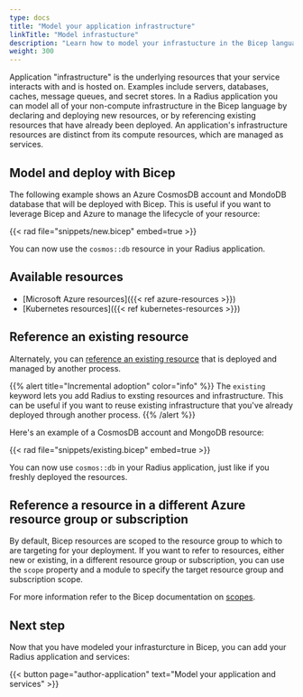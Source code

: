 ```yaml
---
type: docs
title: "Model your application infrastructure"
linkTitle: "Model infrastucture"
description: "Learn how to model your infrastucture in the Bicep language"
weight: 300
---
```


Application "infrastructure" is the underlying resources that your service interacts with and is hosted on. Examples include servers, databases, caches, message queues, and secret stores. In a Radius application you can model all of your non-compute infrastructure in the Bicep language by declaring and deploying new resources, or by referencing existing resources that have already been deployed. An application's infrastructure resources are distinct from its compute resources, which are managed as services.

## Model and deploy with Bicep

The following example shows an Azure CosmosDB account and MondoDB database that will be deployed with Bicep. This is useful if you want to leverage Bicep and Azure to manage the lifecycle of your resource:

{{< rad file="snippets/new.bicep" embed=true >}}

You can now use the `cosmos::db` resource in your Radius application.

## Available resources

- [Microsoft Azure resources]({{< ref azure-resources >}})
- [Kubernetes resources]({{< ref kubernetes-resources >}})

## Reference an existing resource

Alternately, you can [reference an existing resource](https://docs.microsoft.com/en-us/azure/azure-resource-manager/bicep/resource-declaration?tabs=azure-powershell#reference-existing-resources) that is deployed and managed by another process.

{{% alert title="Incremental adoption" color="info" %}}
The `existing` keyword lets you add Radius to exsting resources and infrastructure. This can be useful if you want to reuse existing infrastructure that you've already deployed through another process.
{{% /alert %}}

Here's an example of a CosmosDB account and MongoDB resource:

{{< rad file="snippets/existing.bicep" embed=true >}}

You can now use `cosmos::db` in your Radius application, just like if you freshly deployed the resources.

## Reference a resource in a different Azure resource group or subscription

By default, Bicep resources are scoped to the resource group to which to are targeting for your deployment. If you want to refer to resources, either new or existing, in a different resource group or subscription, you can use the `scope` property and a module to specify the target resource group and subscription scope.

For more information refer to the Bicep documentation on [scopes](https://docs.microsoft.com/azure/azure-resource-manager/bicep/deploy-to-resource-group?tabs=azure-cli#scope-to-different-resource-group).

## Next step

Now that you have modeled your infrasturcture in Bicep, you can add your Radius application and services:

{{< button page="author-application" text="Model your application and services" >}}
